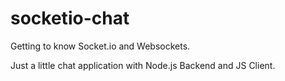 # socketio-chat

Getting to know Socket.io and Websockets.

Just a little chat application with Node.js Backend and JS Client.
